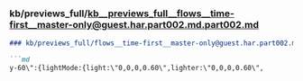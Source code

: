 ### kb/previews_full/kb__previews_full__flows__time-first__master-only@guest.har.part002.md.part002.md

```md
### kb/previews_full/flows__time-first__master-only@guest.har.part002.md (part 002)

```md
y-60\":{lightMode:{light:\"0,0,0,0.60\",lighter:\"0,0,0,0.60\",
```

```

```
